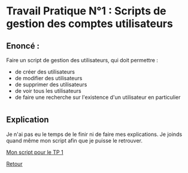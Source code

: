 # Travail Pratique N°1 : Scripts de gestion des comptes utilisateurs   
## Enoncé : 
Faire un script de gestion des utilisateurs, qui doit permettre : 

- de créer des utilisateurs
- de modifier des utilisateurs
- de supprimer des utilisateurs
- de voir tous les utilisateurs
- de faire une recherche sur l'existence d'un utilisateur en particulier   

#    
   
## Explication   

Je n'ai pas eu le temps de le finir ni de faire mes explications. Je joinds quand même mon script afin que je puisse le retrouver.

[Mon script pour le TP 1](https://github.com/taobourmaud/Linux_dossier/blob/main/TP/TP-1.ps1)

[Retour](https://github.com/taobourmaud/Linux_dossier/tree/main/TP)